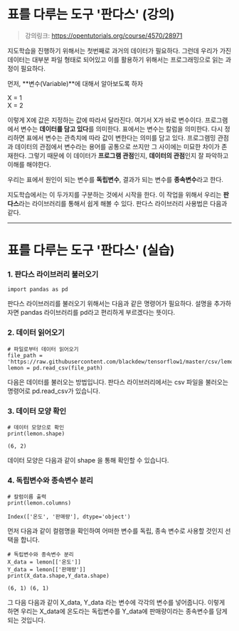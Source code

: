 # 표를 다루는 도구 '판다스' (강의)
> 강의링크: https://opentutorials.org/course/4570/28971  

지도학습을 진행하기 위해서는 첫번째로 과거의 데이터가 필요하다. 그런데 우리가 가진 데이터는 대부분 파일 형태로 되어있고 이를 활용하기 위해서는 프로그래밍으로 읽는 과정이 필요하다.

먼저, **변수(Variable)**에 대해서 알아보도록 하자

X = 1  
X = 2

이렇게 X에 값은 지정하는 값에 따라서 달라진다. 여기서 X가 바로 변수이다. 프로그램에서 변수는 **데이터를 담고 있다**를 의미한다. 표에서는 변수는 칼럼을 의미한다. 다시 정리하면 표에서 변수는 관측치에 따라 값이 변한다는 의미를 담고 있다. 프로그램밍 관점과 데이터의 관점에서 변수라는 용어를 공통으로 쓰지만 그 사이에는 미묘한 차이가 존재한다.
그렇기 때문에 이 데이터가 **프로그램 관점**인지, **데이터의 관점**인지 잘 파악하고 이해를 해야한다.

우리는 표에서 원인이 되는 변수를 **독립변수**, 결과가 되는 변수를 **종속변수**라고 한다.

지도학습에서는 이 두가지를 구분하는 것에서 시작을 한다. 이 작업을 위해서 우리는 **판다스**라는 라이브러리를 통해서 쉽게 해볼 수 있다.
판다스 라이브러리 사용법은 다음과 같다.

* * * 
# 표를 다루는 도구 '판다스' (실습)

### 1. 판다스 라이브러리 불러오기
```
import pandas as pd
```
판다스 라이브러리를 불러오기 위해서는 다음과 같은 명령어가 필요하다. 설명을 추가하자면 pandas 라이브러리를 pd라고 편리하게 부르겠다는 뜻이다.

### 2. 데이터 읽어오기
```
# 파일로부터 데이터 읽어오기
file_path = 'https://raw.githubusercontent.com/blackdew/tensorflow1/master/csv/lemonade.csv'
lemon = pd.read_csv(file_path)
```
다음은 데이터를 불러오는 방법입니다. 판다스 라이브러리에서는 csv 파일을 불러오는 명령어로 pd.read_csv가 있습니다.

### 3. 데이터 모양 확인
```
# 데이터 모양으로 확인
print(lemon.shape)
```
```
(6, 2)
```
데이터 모양은 다음과 같이 shape 을 통해 확인할 수 있습니다.

### 4. 독립변수와 종속변수 분리
```
# 칼럼이름 출력
print(lemon.columns)
```
```
Index(['온도', '판매량'], dtype='object')
```
먼저 다음과 같이 컬렴명을 확인하여 어떠한 변수를 독립, 종속 변수로 사용할 것인지 선택을 합니다.
```
# 독립변수와 종속변수 분리
X_data = lemon[['온도']]
Y_data = lemon[['판매량']]
print(X_data.shape,Y_data.shape)
```
```
(6, 1) (6, 1)
```
그 다음 다음과 같이 X_data, Y_data 라는 변수에 각각의 변수를 넣어줍니다. 이렇게 하면 우리는 X_data에 온도라는 독립변수를 Y_data에 판매량이라는 종속변수를 담게 되는 것입니다.
